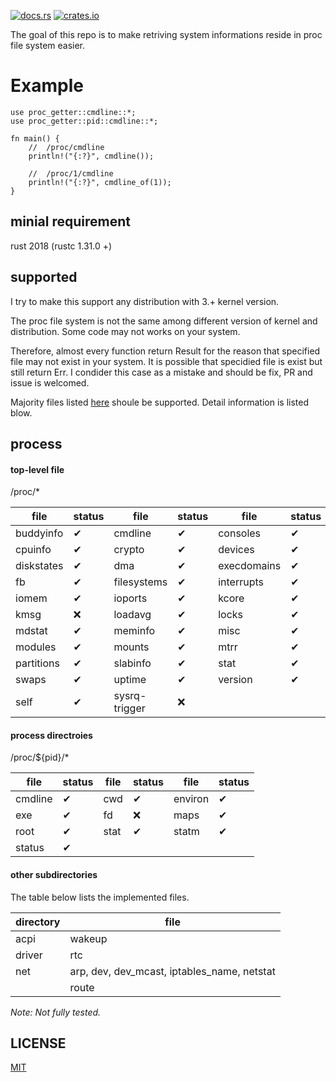
[![docs.rs](https://docs.rs/proc_getter/badge.svg)](https://docs.rs/proc_getter)
[![crates.io](https://img.shields.io/crates/v/proc_getter.svg)](https://crates.io/crates/proc_getter)

The goal of this repo is to make retriving system informations reside in proc file system easier.

# Example

```
use proc_getter::cmdline::*;
use proc_getter::pid::cmdline::*;

fn main() {
    //  /proc/cmdline
    println!("{:?}", cmdline());

    //  /proc/1/cmdline
    println!("{:?}", cmdline_of(1));
}
```

## minial requirement

rust 2018 (rustc 1.31.0 +)

## supported

I try to make this support any distribution with 3.+ kernel version.

The proc file system is not the same among different version of kernel and distribution. 
Some code may not works on your system.

Therefore, almost every function return Result for the reason that specified file may not exist in your system.
It is possible that specidied file is exist but still return Err. I condider this case as a mistake and should be fix, PR and issue is welcomed.

Majority files listed [here](https://access.redhat.com/documentation/en-us/red_hat_enterprise_linux/6/html/deployment_guide/ch-proc) shoule be supported.
Detail information is listed blow.

## process

#### top-level file

/proc/*

| file | status | file | status | file | status |
| --- | --- | --- | --- | --- | --- |
| buddyinfo| ✔ | cmdline | ✔ | consoles | ✔|
| cpuinfo | ✔ | crypto | ✔ | devices | ✔ |
| diskstates | ✔ | dma | ✔ | execdomains | ✔ |
| fb | ✔ | filesystems | ✔ | interrupts | ✔ |
| iomem | ✔ | ioports | ✔ | kcore | ✔ |
| kmsg | ❌ | loadavg| ✔ | locks | ✔ |
| mdstat | ✔ | meminfo | ✔ | misc | ✔ |
| modules | ✔ | mounts | ✔ | mtrr | ✔ |
| partitions | ✔ | slabinfo | ✔ | stat | ✔ |
| swaps | ✔ | uptime | ✔ | version | ✔ |
| self | ✔ | sysrq-trigger | ❌ |

#### process directroies

/proc/${pid}/*

| file | status | file | status | file | status |
| --- | --- | --- | --- | --- | --- | 
| cmdline| ✔ | cwd | ✔ | environ | ✔ |
| exe | ✔ | fd | ❌ | maps | ✔ |
| root | ✔ | stat | ✔ | statm | ✔ |
| status | ✔ |

#### other subdirectories

The table below lists the implemented files. 

| directory | file |
| --- | --- |
| acpi | wakeup |
| driver | rtc |
| net | arp, dev, dev_mcast, iptables_name, netstat |
|  | route |

*Note: Not fully tested.*

## LICENSE

[MIT](./LICENSE)
